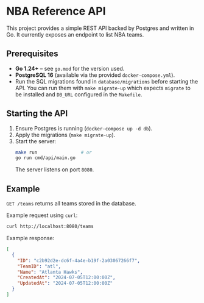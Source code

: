 # NBA Reference API

This project provides a simple REST API backed by Postgres and written in Go. It currently exposes an endpoint to list NBA teams.

## Prerequisites

- **Go 1.24+** – see `go.mod` for the version used.
- **PostgreSQL 16** (available via the provided `docker-compose.yml`).
- Run the SQL migrations found in `database/migrations` before starting the API. You can run them with `make migrate-up` which expects `migrate` to be installed and `DB_URL` configured in the `Makefile`.

## Starting the API

1. Ensure Postgres is running (`docker-compose up -d db`).
2. Apply the migrations (`make migrate-up`).
3. Start the server:
   ```bash
   make run                # or
   go run cmd/api/main.go
   ```
   The server listens on port `8080`.

## Example

`GET /teams` returns all teams stored in the database.

Example request using `curl`:

```bash
curl http://localhost:8080/teams
```

Example response:

```json
[
  {
    "ID": "c2b92d2e-dc6f-4a4e-b19f-2a03067266f7",
    "TeamID": "atl",
    "Name": "Atlanta Hawks",
    "CreatedAt": "2024-07-05T12:00:00Z",
    "UpdatedAt": "2024-07-05T12:00:00Z"
  }
]
```
